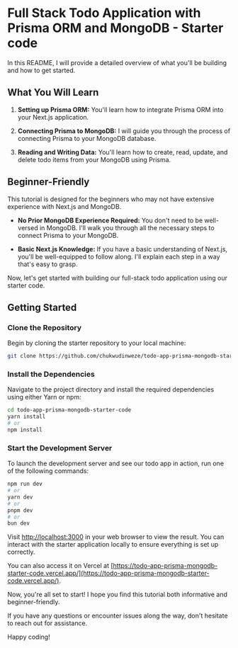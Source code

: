 # Full Stack Todo Application with Prisma ORM and MongoDB - Starter code

In this README, I will provide a detailed overview of what you'll be building and how to get started.

## What You Will Learn

1. **Setting up Prisma ORM:** You'll learn how to integrate Prisma ORM into your Next.js application.

2. **Connecting Prisma to MongoDB:** I will guide you through the process of connecting Prisma to your MongoDB database.

3. **Reading and Writing Data:** You'll learn how to create, read, update, and delete todo items from your MongoDB using Prisma.

## Beginner-Friendly

This tutorial is designed for the beginners who may not have extensive experience with Next.js and MongoDB.

- **No Prior MongoDB Experience Required:** You don't need to be well-versed in MongoDB. I'll walk you through all the necessary steps to connect Prisma to your MongoDB.

- **Basic Next.js Knowledge:** If you have a basic understanding of Next.js, you'll be well-equipped to follow along. I'll explain each step in a way that's easy to grasp.

Now, let's get started with building our full-stack todo application using our starter code.

## Getting Started

### Clone the Repository

Begin by cloning the starter repository to your local machine:

```bash
git clone https://github.com/chukwudinweze/todo-app-prisma-mongodb-starter-code.git
```

### Install the Dependencies

Navigate to the project directory and install the required dependencies using either Yarn or npm:

```bash
cd todo-app-prisma-mongodb-starter-code
yarn install
# or
npm install
```

### Start the Development Server

To launch the development server and see our todo app in action, run one of the following commands:

```bash
npm run dev
# or
yarn dev
# or
pnpm dev
# or
bun dev
```

Visit [http://localhost:3000](http://localhost:3000) in your web browser to view the result. You can interact with the starter application locally to ensure everything is set up correctly.

You can also access it on Vercel at [https://todo-app-prisma-mongodb-starter-code.vercel.app/](https://todo-app-prisma-mongodb-starter-code.vercel.app/).

Now, you're all set to start!
I hope you find this tutorial both informative and beginner-friendly.

If you have any questions or encounter issues along the way, don't hesitate to reach out for assistance.

Happy coding!
